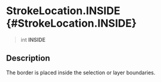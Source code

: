 StrokeLocation.INSIDE {#StrokeLocation.INSIDE}
=====================

> int **INSIDE**

Description
-----------

The border is placed inside the selection or layer boundaries.
